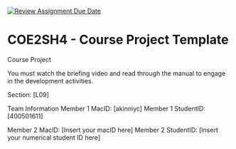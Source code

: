 [![Review Assignment Due Date](https://classroom.github.com/assets/deadline-readme-button-22041afd0340ce965d47ae6ef1cefeee28c7c493a6346c4f15d667ab976d596c.svg)](https://classroom.github.com/a/mLqiHWLE)
# COE2SH4 - Course Project Template
Course Project

You must watch the briefing video and read through the manual to engage in the development activities.


Section: [L09]

Team Information
Member 1 MacID: [akinniyc]
Member 1 StudentID: [400501611]

Member 2 MacID: [Insert your macID here]
Member 2 StudentID: [Insert your numerical student ID here]
